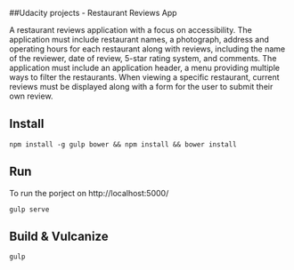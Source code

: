 ##Udacity projects - Restaurant Reviews App

A restaurant reviews application with a focus on accessibility. The application must include restaurant names, a photograph, address and operating hours for each restaurant along with reviews, including the name of the reviewer, date of review, 5-star rating system, and comments. The application must include an application header, a menu providing multiple ways to filter the restaurants. When viewing a specific restaurant, current reviews must be displayed along with a form for the user to submit their own review.

Install
-------------
```shell
npm install -g gulp bower && npm install && bower install
```

Run
-------------
To run the porject on http://localhost:5000/ 
```shell
gulp serve
```

Build & Vulcanize
-------------
```shell
gulp
```
